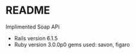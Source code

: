 # README

Implimented Soap APi

* Rails version 6.1.5
* Ruby version 3.0.0p0
gems used: savon, figaro
